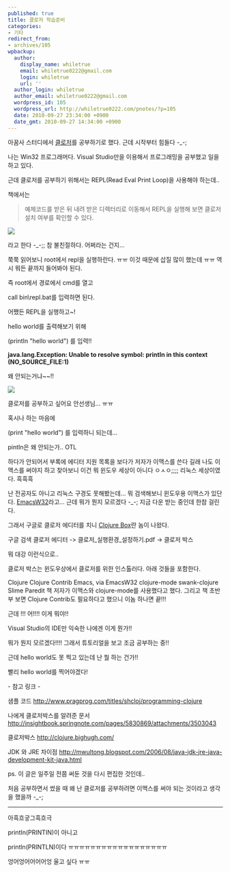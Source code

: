 ```yaml
---
published: true
title: 클로저 학습준비
categories:
- 기타
redirect_from:
- archives/105
wpbackup:
  author:
    display_name: whiletrue
    email: whiletrue0222@gmail.com
    login: whiletrue
    url: ''
  author_login: whiletrue
  author_email: whiletrue0222@gmail.com
  wordpress_id: 105
  wordpress_url: http://whiletrue0222.com/pnotes/?p=105
  date: 2010-09-27 23:34:00 +0900
  date_gmt: 2010-09-27 14:34:00 +0900
---
```


아꿈사 스터디에서 [클로저](http://www.yes24.com/24/goods/3907543?scode=032&srank=1)를 공부하기로 했다. 근데 시작부터 힘들다 -_-;

나는 Win32 프로그래머다. Visual Studio만을 이용해서 프로그래밍을 공부했고 일을 하고 있다.

근데 클로저를 공부하기 위해서는 REPL(Read Eval Print Loop)을 사용해야 하는데..

책에서는

> 예제코드를 받은 뒤 내려 받은 디렉터리로 이동해서 REPL을 실행해 보면 클로저 설치 여부를 확인할 수 있다.

![](https://lh4.googleusercontent.com/-AF5wa8WR-FY/TwGv3GoGkCI/AAAAAAAACQ0/6zZUDusQAJ4/s244/e0070413_4ca0ab20e671d.png)



라고 한다 -_-;; 참 불친절하다. 어쩌라는 건지…

쭉쭉 읽어보니 root에서 repl을 실행하란다. ㅠㅠ 이것 때문에 삽질 많이 했는데 ㅠㅠ 역시 뭐든 끝까지 들어봐야 된다.

즉 root에서 경로에서 cmd를 열고

call bin\repl.bat를 입력하면 된다.



어쨌든 REPL을 실행하고~!

hello world를 출력해보기 위해

(printIn "hello world") 를 입력!!

**java.lang.Exception: Unable to resolve symbol: printIn in this context
(NO_SOURCE_FILE:1)**

왜 안되는거냐~~!!

![](https://lh6.googleusercontent.com/-F5clYI1VwaQ/TwGv3cxvuuI/AAAAAAAACQ0/dtgNXEKL1qk/s512/e0070413_4ca0ab4abb20e.png)

클로저를 공부하고 싶어요 안선생님… ㅠㅠ

혹시나 하는 마음에

(print "hello world") 를 입력하니 되는데…

pintIn은 왜 안되는가.. OTL



하다가 안되어서 부록에 에디터 지원 목록을 보다가 저자가 이맥스를 쓴다 길래 나도 이맥스를 써야지 하고 찾아보니 이건 뭐 윈도우 세상이
아니다 ㅇㅅㅇ;;;; 리눅스 세상이였다. 흑흑흑

난 전공자도 아니고 리눅스 구경도 못해봤는데... 뭐 검색해보니 윈도우용 이맥스가 있단다.
[EmacsW32](http://ourcomments.org/Emacs/EmacsW32.html)라고... 근데 뭐가 뭔지 모르겠다 -_-;
지금 다운 받는 중인데 한참 걸린다.



그래서 구글로 클로저 에디터를 치니 [Clojure Box](http://clojure.bighugh.com/)란 놈이 나왔다.

구글 검색 클로저 에디터 -> 클로저_실행환경_설정하기.pdf -> 클로저 박스

뭐 대강 이런식으로..

클로저 박스는 윈도우상에서 클로저를 위한 인스톨러다. 아래 것들을 포함한다.

Clojure
Clojure Contrib
Emacs, via EmacsW32
clojure-mode
swank-clojure
Slime
Paredit
책 저자가 이맥스와 clojure-mode를 사용했다고 했다. 그리고 책 초반부 보면 Clojure Contrib도 필요하다고 했으니 이놈
하나면 끝!!!



근데 !!! 어!!!! 이게 뭐야!!

Visual Studio의 IDE만 익숙한 나에겐 이게 뭔가!!

뭐가 뭔지 모르겠다!!!! 그래서 튜토리얼을 보고 조금 공부하는 중!!

근데 hello world도 못 찍고 있는데 난 뭘 하는 건가!!



빨리 hello world를 찍어야겠다!



\- 참고 링크 -

샘플 코드
<http://www.pragprog.com/titles/shcloj/programming-clojure>

나에게 클로저박스를 알려준 문서
<http://insightbook.springnote.com/pages/5830869/attachments/3503043>

클로저박스
<http://clojure.bighugh.com/>

JDK 와 JRE 차이점
<http://mwultong.blogspot.com/2006/08/java-jdk-jre-java-development-kit-java.html>



ps. 이 글은 일주일 전쯤 써둔 것을 다시 편집한 것인데..

처음 공부하면서 썼을 때 왜 난 클로저를 공부하려면 이맥스를 써야 되는 것이라고 생각을 했을까 -_-;



---

아흑흐긓그흑흐극



printIn(PRINTIN)이 아니고

println(PRINTLN)이다 ㅠㅠㅠㅠㅠㅠㅠㅠㅠㅠㅠㅠㅠㅠㅠㅠㅠㅠ



엉어엉어어어어엉 울고 싶다 ㅠㅠ
